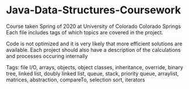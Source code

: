 # Java-Data-Structures-Coursework
Course taken Spring of 2020 at University of Colorado Colorado Springs
Each file includes tags of which topics are covered in the project.

Code is not optimized and it is very likely that more efficient solutions are available. 
Each project should also have a description of the calculations and processes occuring internally

Tags: file I/O, arrays, objects, object classes, inheritance, override, 
binary tree, linked list, doubly linked list, queue, stack, priority queue, 
arraylist, matrices, abstraction, compareTo, selection sort, iterators
